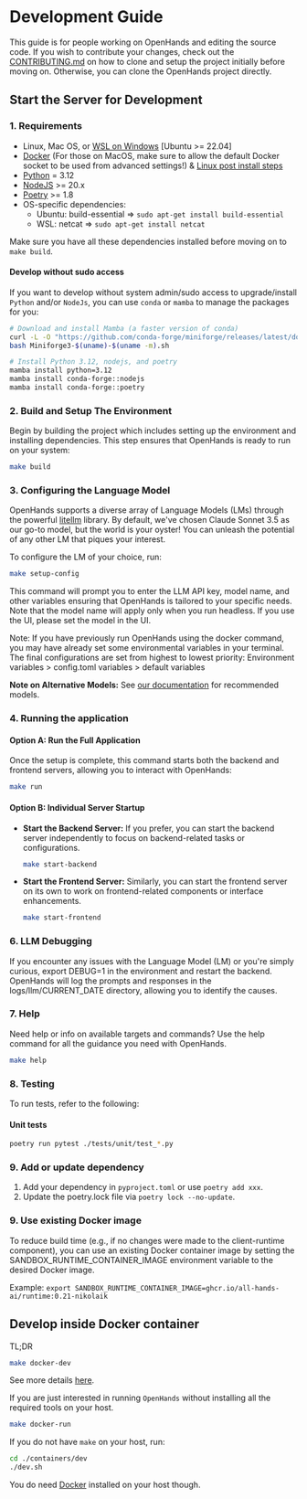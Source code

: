 # Development Guide
This guide is for people working on OpenHands and editing the source code.
If you wish to contribute your changes, check out the [CONTRIBUTING.md](https://github.com/All-Hands-AI/OpenHands/blob/main/CONTRIBUTING.md) on how to clone and setup the project initially before moving on.
Otherwise, you can clone the OpenHands project directly.

## Start the Server for Development
### 1. Requirements
* Linux, Mac OS, or [WSL on Windows](https://learn.microsoft.com/en-us/windows/wsl/install)  [Ubuntu >= 22.04]
* [Docker](https://docs.docker.com/engine/install/) (For those on MacOS, make sure to allow the default Docker socket to be used from advanced settings!) & [Linux post install steps](https://docs.docker.com/engine/install/linux-postinstall/) 
* [Python](https://www.python.org/downloads/) = 3.12
* [NodeJS](https://nodejs.org/en/download/package-manager) >= 20.x
* [Poetry](https://python-poetry.org/docs/#installing-with-the-official-installer) >= 1.8
* OS-specific dependencies:
  - Ubuntu: build-essential => `sudo apt-get install build-essential`
  - WSL: netcat => `sudo apt-get install netcat`

Make sure you have all these dependencies installed before moving on to `make build`.

#### Develop without sudo access
If you want to develop without system admin/sudo access to upgrade/install `Python` and/or `NodeJs`, you can use `conda` or `mamba` to manage the packages for you:

```bash
# Download and install Mamba (a faster version of conda)
curl -L -O "https://github.com/conda-forge/miniforge/releases/latest/download/Miniforge3-$(uname)-$(uname -m).sh"
bash Miniforge3-$(uname)-$(uname -m).sh

# Install Python 3.12, nodejs, and poetry
mamba install python=3.12
mamba install conda-forge::nodejs
mamba install conda-forge::poetry
```

### 2. Build and Setup The Environment
Begin by building the project which includes setting up the environment and installing dependencies. This step ensures that OpenHands is ready to run on your system:

```bash
make build
```

### 3. Configuring the Language Model
OpenHands supports a diverse array of Language Models (LMs) through the powerful [litellm](https://docs.litellm.ai) library.
By default, we've chosen Claude Sonnet 3.5 as our go-to model, but the world is your oyster! You can unleash the
potential of any other LM that piques your interest.

To configure the LM of your choice, run:

   ```bash
   make setup-config
   ```

   This command will prompt you to enter the LLM API key, model name, and other variables ensuring that OpenHands is tailored to your specific needs. Note that the model name will apply only when you run headless. If you use the UI, please set the model in the UI.

   Note: If you have previously run OpenHands using the docker command, you may have already set some environmental variables in your terminal. The final configurations are set from highest to lowest priority:
   Environment variables > config.toml variables > default variables

**Note on Alternative Models:**
See [our documentation](https://docs.all-hands.dev/modules/usage/llms) for recommended models.

### 4. Running the application
#### Option A: Run the Full Application
Once the setup is complete, this command starts both the backend and frontend servers, allowing you to interact with OpenHands:
```bash
make run
```

#### Option B: Individual Server Startup
- **Start the Backend Server:** If you prefer, you can start the backend server independently to focus on backend-related tasks or configurations.
    ```bash
    make start-backend
    ```

- **Start the Frontend Server:** Similarly, you can start the frontend server on its own to work on frontend-related components or interface enhancements.
    ```bash
    make start-frontend
    ```

### 6. LLM Debugging
If you encounter any issues with the Language Model (LM) or you're simply curious, export DEBUG=1 in the environment and restart the backend.
OpenHands will log the prompts and responses in the logs/llm/CURRENT_DATE directory, allowing you to identify the causes.

### 7. Help
Need help or info on available targets and commands? Use the help command for all the guidance you need with OpenHands.
```bash
make help
 ```

### 8. Testing
To run tests, refer to the following:
#### Unit tests

```bash
poetry run pytest ./tests/unit/test_*.py
```

### 9. Add or update dependency
1. Add your dependency in `pyproject.toml` or use `poetry add xxx`.
2. Update the poetry.lock file via `poetry lock --no-update`.

### 9. Use existing Docker image
To reduce build time (e.g., if no changes were made to the client-runtime component), you can use an existing Docker container image by
setting the SANDBOX_RUNTIME_CONTAINER_IMAGE environment variable to the desired Docker image.

Example: `export SANDBOX_RUNTIME_CONTAINER_IMAGE=ghcr.io/all-hands-ai/runtime:0.21-nikolaik`

## Develop inside Docker container

TL;DR

```bash
make docker-dev
```

See more details [here](./containers/dev/README.md).

If you are just interested in running `OpenHands` without installing all the required tools on your host.

```bash
make docker-run
```

If you do not have `make` on your host, run:

```bash
cd ./containers/dev
./dev.sh
```

You do need [Docker](https://docs.docker.com/engine/install/) installed on your host though.
